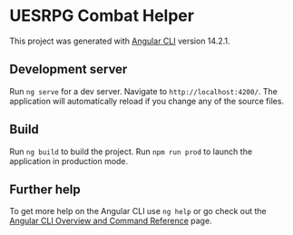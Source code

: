 # UESRPG Combat Helper

This project was generated with [Angular CLI](https://github.com/angular/angular-cli) version 14.2.1.

## Development server

Run `ng serve` for a dev server. Navigate to `http://localhost:4200/`. The application will automatically reload if you change any of the source files.

## Build

Run `ng build` to build the project. Run `npm run prod` to launch the application in production mode.

## Further help

To get more help on the Angular CLI use `ng help` or go check out the [Angular CLI Overview and Command Reference](https://angular.io/cli) page.
